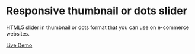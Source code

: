 # Responsive thumbnail or dots slider

HTML5 slider in thumbnail or dots format that you can use on e-commerce websites.

<a target="_blank" href="http://developer.oguzhansengul.com/rc-slider">Live Demo</a>
